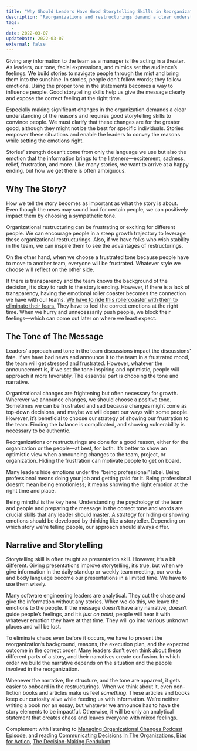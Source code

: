 ```yaml
---
title: "Why Should Leaders Have Good Storytelling Skills in Reorganizations or Restructurings?"
description: "Reorganizations and restructurings demand a clear understanding of the reasons and require good storytelling skills to convince people."
tags:
  -
date: 2022-03-07
updateDate: 2022-03-07
external: false
---
```


Giving any information to the team as a manager is like acting in a theater. As leaders, our tone, facial expressions, and mimics set the audience’s feelings. We build stories to navigate people through the mist and bring them into the sunshine. In stories, people don’t follow words; they follow emotions. Using the proper tone in the statements becomes a way to influence people. Good storytelling skills help us give the message clearly and expose the correct feeling at the right time.

Especially making significant changes in the organization demands a clear understanding of the reasons and requires good storytelling skills to convince people. We must clarify that these changes are for the greater good, although they might not be the best for specific individuals. Stories empower these situations and enable the leaders to convey the reasons while setting the emotions right.

Stories’ strength doesn’t come from only the language we use but also the emotion that the information brings to the listeners—excitement, sadness, relief, frustration, and more. Like many stories, we want to arrive at a happy ending, but how we get there is often ambiguous.

## Why The Story?

How we tell the story becomes as important as what the story is about. Even though the news may sound bad for certain people, we can positively impact them by choosing a sympathetic tone.

Organizational restructuring can be frustrating or exciting for different people. We can encourage people in a steep growth trajectory to leverage these organizational restructurings. Also, if we have folks who wish stability in the team, we can inspire them to see the advantages of restructurings.

On the other hand, when we choose a frustrated tone because people have to move to another team, everyone will be frustrated. Whatever style we choose will reflect on the other side.

If there is transparency and the team knows the background of the decision, it’s okay to rush to the story’s ending. However, if there is a lack of transparency, having the emotional roller coaster becomes the connection we have with our teams. [We have to ride this rollercoaster with them to eliminate their fears.](/the-must-have-skill-for-every-leader-listening-with-empathy/) They have to feel the correct emotions at the right time. When we hurry and unnecessarily push people, we block their feelings—which can come out later on where we least expect.

## The Tone of The Message

Leaders’ approach and tone in the team discussions impact the discussions’ fate. If we have bad news and announce it to the team in a frustrated mood, the team will get stressed and frustrated. However, whatever the announcement is, if we set the tone inspiring and optimistic, people will approach it more favorably. The essential part is choosing the tone and narrative.

Organizational changes are frightening but often necessary for growth. Wherever we announce changes, we should choose a positive tone. Sometimes we can be frustrated and sad because changes might come as top-down decisions, and maybe we will depart our ways with some people. However, it’s beneficial to choose our strategy of showing our frustration to the team. Finding the balance is complicated, and showing vulnerability is necessary to be authentic.

Reorganizations or restructurings are done for a good reason, either for the organization or the people—at best, for both. It’s better to show an optimistic view when announcing changes to the team, project, or organization. Hiding the frustration can motivate people to get on board.

Many leaders hide emotions under the “being professional” label. Being professional means doing your job and getting paid for it. Being professional doesn’t mean being emotionless; it means showing the right emotion at the right time and place.

Being mindful is the key here. Understanding the psychology of the team and people and preparing the message in the correct tone and words are crucial skills that any leader should master. A strategy for hiding or showing emotions should be developed by thinking like a storyteller. Depending on which story we’re telling people, our approach should always differ.

## Narrative and Storytelling

Storytelling skill is often taught as presentation skill. However, it’s a bit different. Giving presentations improve storytelling, it’s true, but when we give information in the daily standup or weekly team meeting, our words and body language become our presentations in a limited time. We have to use them wisely.

Many software engineering leaders are analytical. They cut the chase and give the information without any stories. When we do this, we leave the emotions to the people. If the message doesn’t have any narrative, doesn’t guide people’s feelings, and it’s _just on point_, people will hear it with whatever emotion they have at that time. They will go into various unknown places and will be lost.

To eliminate chaos even before it occurs, we have to present the reorganization’s background, reasons, the execution plan, and the expected outcome in the correct order. Many leaders don’t even think about these different parts of a story, and their narratives create confusion. In which order we build the narrative depends on the situation and the people involved in the reorganization.

Whenever the narrative, the structure, and the tone are apparent, it gets easier to onboard in the restructurings. When we think about it, even non-fiction books and articles make us feel _something_. These articles and books keep our curiosity alive while feeding us with information. We’re neither writing a book nor an essay, but whatever we announce has to have the story elements to be impactful. Otherwise, it will be only an analytical statement that creates chaos and leaves everyone with mixed feelings.

Complement with listening to [Managing Organizational Changes Podcast Episode](https://candost.substack.com/p/18-managing-organizational-changes), and reading [Communicating Decisions In The Organizations](/communicating-decisions-in-the-organizations/), [Bias for Action](/bias-towards-action/), [The Decision-Making Pendulum](/the-decision-making-pendulum/).
